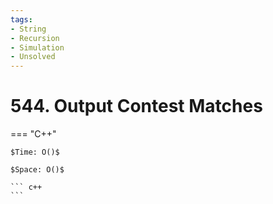 ```yaml
---
tags:
- String
- Recursion
- Simulation
- Unsolved
---
```



# 544. Output Contest Matches

=== "C++"

    $Time: O()$

    $Space: O()$

    ``` c++
    ```